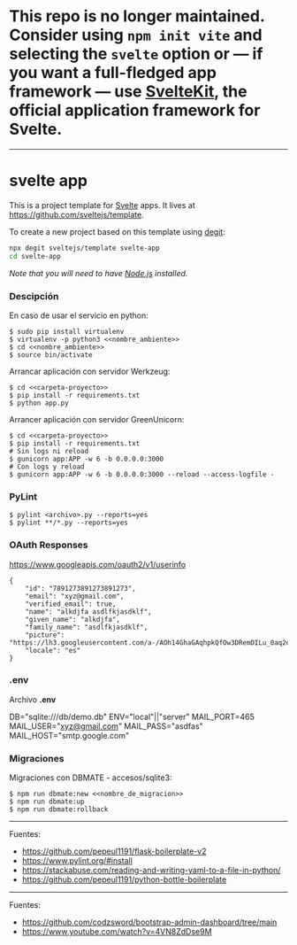 # This repo is no longer maintained. Consider using `npm init vite` and selecting the `svelte` option or — if you want a full-fledged app framework — use [SvelteKit](https://kit.svelte.dev), the official application framework for Svelte.

---

# svelte app

This is a project template for [Svelte](https://svelte.dev) apps. It lives at https://github.com/sveltejs/template.

To create a new project based on this template using [degit](https://github.com/Rich-Harris/degit):

```bash
npx degit sveltejs/template svelte-app
cd svelte-app
```

*Note that you will need to have [Node.js](https://nodejs.org) installed.*

### Descipción

En caso de usar el servicio en python:

    $ sudo pip install virtualenv
    $ virtualenv -p python3 <<nombre_ambiente>>
    $ cd <<nombre_ambiente>>
    $ source bin/activate

Arrancar aplicación con servidor Werkzeug:

    $ cd <<carpeta-proyecto>>
    $ pip install -r requirements.txt
    $ python app.py

Arrancer aplicación con servidor GreenUnicorn:

    $ cd <<carpeta-proyecto>>
    $ pip install -r requirements.txt
    # Sin logs ni reload
    $ gunicorn app:APP -w 6 -b 0.0.0.0:3000
    # Con logs y reload
    $ gunicorn app:APP -w 6 -b 0.0.0.0:3000 --reload --access-logfile -

### PyLint

    $ pylint <archivo>.py --reports=yes
    $ pylint **/*.py --reports=yes

### OAuth Responses

https://www.googleapis.com/oauth2/v1/userinfo

```
{
    "id": "7891273891273891273",
    "email": "xyz@gmail.com",
    "verified_email": true,
    "name": "alkdjfa asdlfkjasdklf",
    "given_name": "alkdjfa",
    "family_name": "asdlfkjasdklf",
    "picture": "https://lh3.googleusercontent.com/a-/AOh14GhaGAqhpkQfOw3DRemDILu_0aq2eTvfZdkGmRVe",
    "locale": "es"
}
```

### .env

Archivo <b>.env</b>

DB="sqlite:///db/demo.db"
ENV="local"||"server"
MAIL_PORT=465
MAIL_USER="xyz@gmail.com"
MAIL_PASS="asdfas"
MAIL_HOST="smtp.google.com"

### Migraciones

Migraciones con DBMATE - accesos/sqlite3:

    $ npm run dbmate:new <<nombre_de_migracion>>
    $ npm run dbmate:up
    $ npm run dbmate:rollback

---

Fuentes:

+ https://github.com/pepeul1191/flask-boilerplate-v2
+ https://www.pylint.org/#install
+ https://stackabuse.com/reading-and-writing-yaml-to-a-file-in-python/
+ https://github.com/pepeul1191/python-bottle-boilerplate


---

Fuentes:

+ https://github.com/codzsword/bootstrap-admin-dashboard/tree/main
+ https://www.youtube.com/watch?v=4VN8ZdDse9M